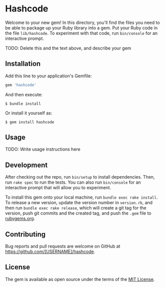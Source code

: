 # Hashcode

Welcome to your new gem! In this directory, you'll find the files you need to be able to package up your Ruby library into a gem. Put your Ruby code in the file `lib/hashcode`. To experiment with that code, run `bin/console` for an interactive prompt.

TODO: Delete this and the text above, and describe your gem

## Installation

Add this line to your application's Gemfile:

```ruby
gem 'hashcode'
```

And then execute:

    $ bundle install

Or install it yourself as:

    $ gem install hashcode

## Usage

TODO: Write usage instructions here

## Development

After checking out the repo, run `bin/setup` to install dependencies. Then, run `rake spec` to run the tests. You can also run `bin/console` for an interactive prompt that will allow you to experiment.

To install this gem onto your local machine, run `bundle exec rake install`. To release a new version, update the version number in `version.rb`, and then run `bundle exec rake release`, which will create a git tag for the version, push git commits and the created tag, and push the `.gem` file to [rubygems.org](https://rubygems.org).

## Contributing

Bug reports and pull requests are welcome on GitHub at https://github.com/[USERNAME]/hashcode.

## License

The gem is available as open source under the terms of the [MIT License](https://opensource.org/licenses/MIT).
